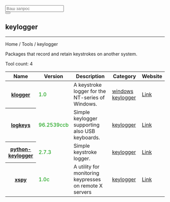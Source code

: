 <div class="col-lg-12">
  <form role="search" class="visible-xs">
    <div class="form-group">
      <div class="input-group">
        <input type="search" class="form-control input-lg" placeholder="Ваш запрос">
        <div class="input-group-btn">
          <button class="btn btn-default btn-lg" type="submit"><i class="glyphicon glyphicon-search"></i></button>
        </div>
      </div>
    </div>
  </form>
  <h2>keylogger</h2>
  <hr>
  <div class="panel panel-default">
    <div class="panel-heading">Home / Tools / keylogger</div>
    <div class="panel-body">
      <p>Packages that record and retain keystrokes on another system.</p>
      <p>Tool count: 4</p>
    </div>
    <table class="table">
      <thead>
        <tr>
          <th>Name</th>
          <th>Version</th>
          <th>Description</th>
          <th>Category</th>
          <th>Website</th>
        </tr>
      </thead>
      <tbody>
        <tr>
          <th scope="row"><a href="?tool=723">klogger</a><a></a></th>
          <td><span style="color:#090">1.0</span></td>
          <td>A keystroke logger for the NT-series of Windows.</td>
          <td> <a href="?category=windows">windows </a><a href="?category=keylogger">keylogger </a> </td>
          <td> <a href="http://ntsecurity.nu/toolbox/klogger/" target="_blank"> Link </a> </td>
        </tr>
        <tr>
          <th scope="row"><a href="?tool=766">logkeys</a><a></a></th>
          <td><span style="color:#090">96.2539ccb</span></td>
          <td>Simple keylogger supporting also USB keyboards.</td>
          <td> <a href="?category=keylogger">keylogger </a> </td>
          <td> <a href="https://github.com/kernc/logkeys" target="_blank"> Link </a> </td>
        </tr>
        <tr>
          <th scope="row"><a href="?tool=2236">python-keylogger</a><a></a></th>
          <td><span style="color:#090">2.7.3</span></td>
          <td>Simple keystroke logger.</td>
          <td> <a href="?category=keylogger">keylogger </a> </td>
          <td> <a href="https://github.com/GiacomoLaw/Keylogger" target="_blank"> Link </a> </td>
        </tr>
        <tr>
          <th scope="row"><a href="?tool=1622">xspy</a><a></a></th>
          <td><span style="color:#090">1.0c</span></td>
          <td>A utility for monitoring keypresses on remote X servers</td>
          <td> <a href="?category=keylogger">keylogger </a> </td>
          <td> <a href="http://www.freshports.org/security/xspy/" target="_blank"> Link </a> </td>
        </tr>
      </tbody>
    </table>
  </div>
</div>
